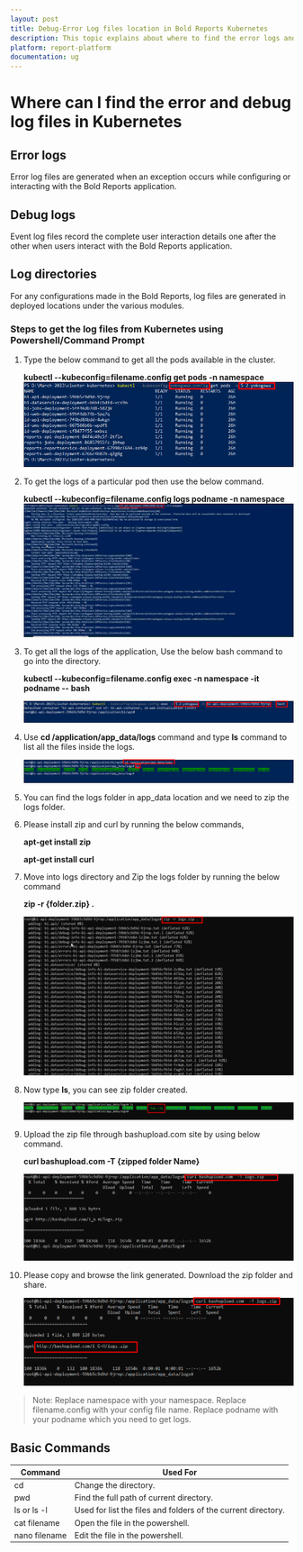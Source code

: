 ```yaml
---
layout: post
title: Debug-Error Log files location in Bold Reports Kubernetes
description: This topic explains about where to find the error logs and debug files to identify the issues in the Bold Reports Kubernetes.
platform: report-platform
documentation: ug
---
```


# Where can I find the error and debug log files in Kubernetes

## Error logs

Error log files are generated when an exception occurs while configuring or interacting with the Bold Reports application.

## Debug logs

Event log files record the complete user interaction details one after the other when users interact with the Bold Reports application.

## Log directories

For any configurations made in the Bold Reports, log files are generated in deployed locations under the various modules.

### Steps to get the log files from Kubernetes using Powershell/Command Prompt

1. Type the below command to get all the pods available in the cluster.

   **kubectl -\-kubeconfig=filename.config get pods -n namespace**
   ![Pods](/static/assets/on-premise/images/faq/pods.png)

2. To get the logs of a particular pod then use the below command.

   **kubectl -\-kubeconfig=filename.config logs podname -n namespace**
   ![Logs](/static/assets/on-premise/images/faq/pod-logs.png)

3. To get all the logs of the application, Use the below bash command to go into the directory.

   **kubectl -\-kubeconfig=filename.config exec -n namespace -it podname -\- bash**

   ![Bash Command](/static/assets/on-premise/images/faq/bash-logs.png)

4. Use **cd /application/app_data/logs** command and type **ls** command to list all the files inside the logs.

   ![App Logs](/static/assets/on-premise/images/faq/application-logs.png)

5. You can find the logs folder in app_data location and we need to zip the logs folder.

6. Please install zip and curl by running the below commands,

   **apt-get install zip**

   **apt-get install curl**

7. Move into logs directory and Zip the logs folder by running the below command

   **zip -r {folder.zip} .**

   ![Zip Command](/static/assets/on-premise/images/faq/kubectl-zipcommand.png)

8. Now type **ls**, you can see zip folder created.

   ![Zip Folder](/static/assets/on-premise/images/faq/kube-zip-folder.png)

9. Upload the zip file through bashupload.com site by using below command.

    **curl bashupload.com  -T {zipped folder Name}**

    ![Curl Command](/static/assets/on-premise/images/faq/kube-curl.png)

10. Please copy and browse the link generated. Download the zip folder and share.

    ![URL](/static/assets/on-premise/images/faq/kube-url.png)

>Note: Replace namespace with your namespace.
Replace filename.config with your config file name.
Replace podname with your podname which you need to get logs.

## Basic Commands

| Command          | Used For|
|------------------     |------------------------------------------------------------  |
| cd    |    Change the directory.               |
| pwd        |  Find the full path of current directory.     |
| ls or ls -l        | Used for list the files and folders of the current directory.|
| cat filename       | Open the file in the powershell.|
| nano filename       | Edit the file in the powershell.|